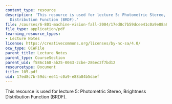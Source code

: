 ```yaml
---
content_type: resource
description: 'This resource is used for lecture 5: Photometric Stereo, Brightness
  Distribution Function (BRDF).'
file: /courses/6-801-machine-vision-fall-2004/17ed8c7b59dcee41c0a9e88a84b5daef_l05.pdf
file_type: application/pdf
learning_resource_types:
- Lecture Notes
license: https://creativecommons.org/licenses/by-nc-sa/4.0/
ocw_type: OCWFile
parent_title: Lecture Notes
parent_type: CourseSection
parent_uid: f586c168-ab25-0043-2cbe-286ec2f7bd12
resourcetype: Document
title: l05.pdf
uid: 17ed8c7b-59dc-ee41-c0a9-e88a84b5daef
---
```

This resource is used for lecture 5: Photometric Stereo, Brightness Distribution Function (BRDF).
